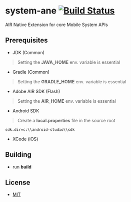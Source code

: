 system-ane [![Build Status](https://travis-ci.org/ane-community/system-ane.png?branch=master)](https://travis-ci.org/ane-community/system-ane)
==========

AIR Native Extension for core Mobile System APIs

## Prerequisites

* JDK (Common)

> Setting the **JAVA_HOME** env. variable is essential

* Gradle (Common)

> Setting the **GRADLE_HOME** env. variable is essential

* Adobe AIR SDK (Flash)

> Setting the **AIR_HOME** env. variable is essential

* Android SDK

> Create a **local.properties** file in the source root

    sdk.dir=c:\\android-studio\\sdk

* XCode (iOS)

## Building

* run **build**

## License

* [MIT](http://opensource.org/licenses/MIT)
